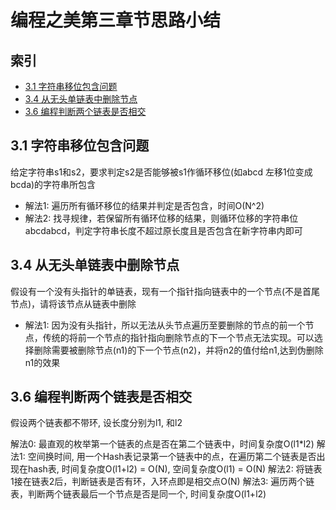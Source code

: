 # 编程之美第三章节思路小结

## 索引
- [3.1 字符串移位包含问题](#31-字符串移位包含问题)
- [3.4 从无头单链表中删除节点](#34-从无头单链表中删除节点)
- [3.6 编程判断两个链表是否相交](#36-编程判断两个链表是否相交)

## 3.1 字符串移位包含问题
给定字符串s1和s2，要求判定s2是否能够被s1作循环移位(如abcd 左移1位变成bcda)的字符串所包含

- 解法1: 遍历所有循环移位的结果并判定是否包含，时间O(N^2)
- 解法2: 找寻规律，若保留所有循环位移的结果，则循环位移的字符串位abcdabcd，判定字符串长度不超过原长度且是否包含在新字符串内即可

## 3.4 从无头单链表中删除节点
假设有一个没有头指针的单链表，现有一个指针指向链表中的一个节点(不是首尾节点)，请将该节点从链表中删除

- 解法1: 因为没有头指针，所以无法从头节点遍历至要删除的节点的前一个节点，传统的将前一个节点的指针指向删除节点的下一个节点无法实现。可以选择删除需要被删除节点(n1)的下一个节点(n2)，并将n2的值付给n1,达到伪删除n1的效果

## 3.6 编程判断两个链表是否相交
假设两个链表都不带环, 设长度分别为l1, 和l2

解法0: 最直观的枚举第一个链表的点是否在第二个链表中，时间复杂度O(l1\*l2)
解法1: 空间换时间, 用一个Hash表记录第一个链表中的点，在遍历第二个链表是否出现在hash表, 时间复杂度O(l1+l2) = O(N), 空间复杂度O(l1) = O(N)
解法2: 将链表1接在链表2后，判断链表是否有环，入环点即是相交点O(N)
解法3: 遍历两个链表，判断两个链表最后一个节点是否是同一个, 时间复杂度O(l1+l2)
